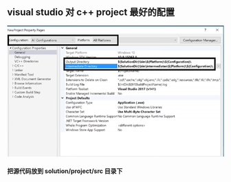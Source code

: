 ## visual studio 对 c++ project 最好的配置

![](../../../../ide/visual_studio/imgs/config_1.png)

#### 把源代码放到 solution/project/src 目录下